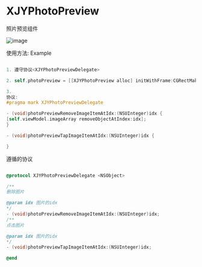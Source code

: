 # XJYPhotoPreview

照片预览组件


![image](https://github.com/JunyiXie/XJYPhotoPreview/raw/master/images/photo1.PNG)


使用方法:
Example 
```objectivec

1. 遵守协议<XJYPhotoPreviewDelegate>

2. self.photoPreview = [[XJYPhotoPreview alloc] initWithFrame:CGRectMake(0, 0, 0, 0) collectionViewItemSize:CGSizeMake(ItemW, ItemH) withImageArr:self.viewModel.imageArray];

3.
协议:
#pragma mark XJYPhotoPreviewDelegate 

- (void)photoPreviewRemoveImageItemAtIdx:(NSUInteger)idx {
[self.viewModel.imageArray removeObjectAtIndex:idx];
}

- (void)photoPreviewTapImageItemAtIdx:(NSUInteger)idx {

}

```



遵循的协议
```objectivec

@protocol XJYPhotoPreviewDelegate <NSObject>

/**
删除图片

@param idx 图片的idx
*/
- (void)photoPreviewRemoveImageItemAtIdx:(NSUInteger)idx;
/**
点击图片

@param idx 图片的idx
*/
- (void)photoPreviewTapImageItemAtIdx:(NSUInteger)idx;

@end

```
